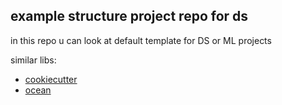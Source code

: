 example structure project repo for ds
--------

in this repo u can look at default template for DS or ML projects


similar libs:
* [cookiecutter](https://github.com/drivendata/cookiecutter-data-science)
* [ocean](https://github.com/surfstudio/Ocean)
